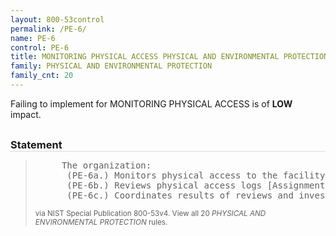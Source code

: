 ```yaml
---
layout: 800-53control
permalink: /PE-6/
name: PE-6
control: PE-6
title: MONITORING PHYSICAL ACCESS PHYSICAL AND ENVIRONMENTAL PROTECTION
family: PHYSICAL AND ENVIRONMENTAL PROTECTION
family_cnt: 20
---
```

<p class="text-info">Failing to implement for MONITORING PHYSICAL ACCESS is of <b>LOW</b> impact.</p>

<h3 style="border-bottom:1px solid #ddd;margin:30px 0 8px 0;">Statement</h3>
<blockquote>
<pre>     The organization: 
      (PE-6a.) Monitors physical access to the facility where the information system resides to detect and respond to physical security incidents; 
      (PE-6b.) Reviews physical access logs [Assignment: organization-defined frequency] and upon occurrence of [Assignment: organization-defined events or potential indications of events]; and 
      (PE-6c.) Coordinates results of reviews and investigations with the organizational incident response capability. 
</pre>
<p><small>via NIST Special Publication 800-53v4. View all 20 <i>PHYSICAL AND ENVIRONMENTAL PROTECTION</i> rules. <a href="/cce/ssg/group/$Group_id"><span class="glyphicon glyphicon-link"></span></a> </small></p>
</blockquote>

